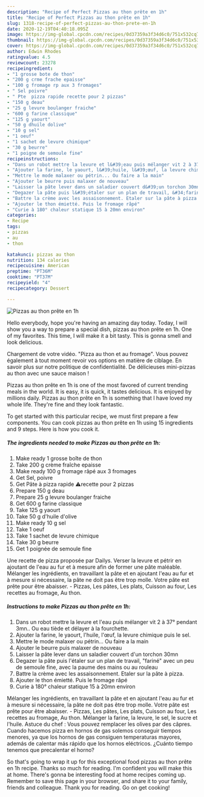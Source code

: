 ```yaml
---
description: "Recipe of Perfect Pizzas au thon prête en 1h"
title: "Recipe of Perfect Pizzas au thon prête en 1h"
slug: 1318-recipe-of-perfect-pizzas-au-thon-prete-en-1h
date: 2020-12-19T04:40:18.095Z
image: https://img-global.cpcdn.com/recipes/0d37359a3f34d6c0/751x532cq70/pizzas-au-thon-prete-en-1h-photo-principale-de-la-recette.jpg
thumbnail: https://img-global.cpcdn.com/recipes/0d37359a3f34d6c0/751x532cq70/pizzas-au-thon-prete-en-1h-photo-principale-de-la-recette.jpg
cover: https://img-global.cpcdn.com/recipes/0d37359a3f34d6c0/751x532cq70/pizzas-au-thon-prete-en-1h-photo-principale-de-la-recette.jpg
author: Edwin Rhodes
ratingvalue: 4.5
reviewcount: 23278
recipeingredient:
- "1 grosse bote de thon"
- "200 g crme frache epaisse"
- "100 g fromage rp aux 3 fromages"
- " Sel poivre"
- " Pte  pizza rapide recette pour 2 pizzas"
- "150 g deau"
- "25 g levure boulanger fraiche"
- "600 g farine classique"
- "125 g yaourt"
- "50 g dhuile dolive"
- "10 g sel"
- "1 oeuf"
- "1 sachet de levure chimique"
- "30 g beurre"
- "1 poigne de semoule fine"
recipeinstructions:
- "Dans un robot mettre la levure et l&#39;eau puis mélanger vit 2 à 37° pendant 3mn.. Ou eau tiède et délayer à la fourchette."
- "Ajouter la farine, le yaourt, l&#39;huile, l&#39;œuf, la levure chimique puis le sel."
- "Mettre le mode malaxer ou pétrin... Ou faire a la main"
- "Ajouter le beurre puis malaxer de nouveau"
- "Laisser la pâte lever dans un saladier couvert d&#39;un torchon 30mn"
- "Degazer la pâte puis l&#39;étaler sur un plan de travail, &#34;fariné&#34; avec un peu de semoule fine, avec la paume des mains ou au rouleau"
- "Battre la crème avec les assaisonnement. Etaler sur la pâte à pizza."
- "Ajouter le thon émietté. Puis le fromage râpé"
- "Curie à 180° chaleur statique 15 à 20mn environ"
categories:
- Recipe
tags:
- pizzas
- au
- thon

katakunci: pizzas au thon 
nutrition: 134 calories
recipecuisine: American
preptime: "PT36M"
cooktime: "PT37M"
recipeyield: "4"
recipecategory: Dessert

---
```



![Pizzas au thon prête en 1h](https://img-global.cpcdn.com/recipes/0d37359a3f34d6c0/751x532cq70/pizzas-au-thon-prete-en-1h-photo-principale-de-la-recette.jpg)

Hello everybody, hope you're having an amazing day today. Today, I will show you a way to prepare a special dish, pizzas au thon prête en 1h. One of my favorites. This time, I will make it a bit tasty. This is gonna smell and look delicious.

Chargement de votre vidéo. &#34;Pizza au thon et au fromage&#34;. Vous pouvez également à tout moment revoir vos options en matière de ciblage. En savoir plus sur notre politique de confidentialité. De délicieuses mini-pizzas au thon avec une sauce maison !

Pizzas au thon prête en 1h is one of the most favored of current trending meals in the world. It is easy, it is quick, it tastes delicious. It is enjoyed by millions daily. Pizzas au thon prête en 1h is something that I have loved my whole life. They're fine and they look fantastic.


To get started with this particular recipe, we must first prepare a few components. You can cook pizzas au thon prête en 1h using 15 ingredients and 9 steps. Here is how you cook it.

<!--inarticleads1-->

##### The ingredients needed to make Pizzas au thon prête en 1h:

1. Make ready 1 grosse boîte de thon
1. Take 200 g crème fraîche epaisse
1. Make ready 100 g fromage râpé aux 3 fromages
1. Get  Sel, poivre
1. Get  Pâte à pizza rapide ⚠️recette pour 2 pizzas
1. Prepare 150 g deau
1. Prepare 25 g levure boulanger fraiche
1. Get 600 g farine classique
1. Take 125 g yaourt
1. Take 50 g d&#39;huile d&#39;olive
1. Make ready 10 g sel
1. Take 1 oeuf
1. Take 1 sachet de levure chimique
1. Take 30 g beurre
1. Get 1 poignée de semoule fine


Une recette de pizza proposée par Dailys. Verser la levure et pétrir en ajoutant de l&#39;eau au fur et à mesure afin de former une pâte maléable. Mélanger les ingrédients, en travaillant la pâte et en ajoutant l&#39;eau au fur et à mesure si nécessaire, la pâte ne doit pas être trop molle. Votre pâte est prête pour être abaisser. - Pizzas, Les pâtes, Les plats, Cuisson au four, Les recettes au fromage, Au thon. 

<!--inarticleads2-->

##### Instructions to make Pizzas au thon prête en 1h:

1. Dans un robot mettre la levure et l&#39;eau puis mélanger vit 2 à 37° pendant 3mn.. Ou eau tiède et délayer à la fourchette.
1. Ajouter la farine, le yaourt, l&#39;huile, l&#39;œuf, la levure chimique puis le sel.
1. Mettre le mode malaxer ou pétrin... Ou faire a la main
1. Ajouter le beurre puis malaxer de nouveau
1. Laisser la pâte lever dans un saladier couvert d&#39;un torchon 30mn
1. Degazer la pâte puis l&#39;étaler sur un plan de travail, &#34;fariné&#34; avec un peu de semoule fine, avec la paume des mains ou au rouleau
1. Battre la crème avec les assaisonnement. Etaler sur la pâte à pizza.
1. Ajouter le thon émietté. Puis le fromage râpé
1. Curie à 180° chaleur statique 15 à 20mn environ


Mélanger les ingrédients, en travaillant la pâte et en ajoutant l&#39;eau au fur et à mesure si nécessaire, la pâte ne doit pas être trop molle. Votre pâte est prête pour être abaisser. - Pizzas, Les pâtes, Les plats, Cuisson au four, Les recettes au fromage, Au thon. Mélanger la farine, la levure, le sel, le sucre et l&#39;huile. Astuce du chef : Vous pouvez remplacer les olives par des câpres. Cuando hacemos pizza en hornos de gas solemos conseguir tiempos menores, ya que los hornos de gas consiguen temperaturas mayores, además de calentar más rápido que los hornos eléctricos. ¿Cuánto tiempo tenemos que precalentar el horno? 

So that's going to wrap it up for this exceptional food pizzas au thon prête en 1h recipe. Thanks so much for reading. I'm confident you will make this at home. There's gonna be interesting food at home recipes coming up. Remember to save this page in your browser, and share it to your family, friends and colleague. Thank you for reading. Go on get cooking!
